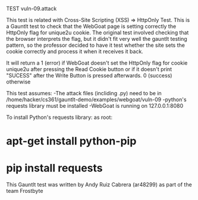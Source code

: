 TEST vuln-09.attack

This test is related with Cross-Site Scripting (XSS) => HttpOnly Test.
This is a Gauntlt test to check that the WebGoat page is setting correctly the HttpOnly flag for unique2u cookie. The original test involved checking that the browser interprets the flag, but it didn't fit very well the gauntlt testing pattern, so the professor decided to have it test whether the site sets the cookie correctly and process it when it receives it back.

It will return a
1 (error) if WebGoat doesn't set the HttpOnly flag for cookie unique2u after pressing the Read Cookie button or if it doesn't print "SUCESS" after the Write Button is pressed afterwards.
0 (success) otherwise

This test assumes:
-The attack files (incliding .py) need to be in /home/hacker/cs361/gauntlt-demo/examples/webgoat/vuln-09
-python's requests library must be installed
-WebGoat is running on 127.0.0.1:8080

To install Python's requests library:
as root:
# apt-get install python-pip
# pip install requests

This Gauntlt test was written by Andy Ruiz Cabrera (ar48299) as part of the team Frostbyte
